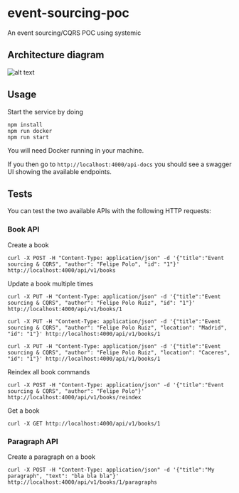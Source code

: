 # event-sourcing-poc
An event sourcing/CQRS POC using systemic

## Architecture diagram

![alt text](https://github.com/feliun/event-sourcing-poc/blob/master/Event%20sourcing.png?raw=true)

## Usage
Start the service by doing

```
npm install
npm run docker
npm run start
````

You will need Docker running in your machine.

If you then go to `http://localhost:4000/api-docs` you should see a swagger UI showing the available endpoints.

## Tests
You can test the two available APIs with the following HTTP requests:

### Book API
Create a book
```
curl -X POST -H "Content-Type: application/json" -d '{"title":"Event sourcing & CQRS", "author": "Felipe Polo", "id": "1"}' http://localhost:4000/api/v1/books
```

Update a book multiple times
```
curl -X PUT -H "Content-Type: application/json" -d '{"title":"Event sourcing & CQRS", "author": "Felipe Polo Ruiz", "id": "1"}' http://localhost:4000/api/v1/books/1

curl -X PUT -H "Content-Type: application/json" -d '{"title":"Event sourcing & CQRS", "author": "Felipe Polo Ruiz", "location": "Madrid", "id": "1"}' http://localhost:4000/api/v1/books/1

curl -X PUT -H "Content-Type: application/json" -d '{"title":"Event sourcing & CQRS", "author": "Felipe Polo Ruiz", "location": "Caceres", "id": "1"}' http://localhost:4000/api/v1/books/1
```
Reindex all book commands
```
curl -X POST -H "Content-Type: application/json" -d '{"title":"Event sourcing & CQRS", "author": "Felipe Polo"}' http://localhost:4000/api/v1/books/reindex
```
Get a book
```
curl -X GET http://localhost:4000/api/v1/books/1
```

### Paragraph API
Create a paragraph on a book
```
curl -X POST -H "Content-Type: application/json" -d '{"title":"My paragraph", "text": "bla bla bla"}' http://localhost:4000/api/v1/books/1/paragraphs
```